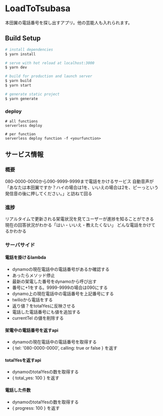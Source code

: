 # LoadToTsubasa
本田翼の電話番号を探し出すアプリ。他の芸能人も入れられます。

## Build Setup

```bash
# install dependencies
$ yarn install

# serve with hot reload at localhost:3000
$ yarn dev

# build for production and launch server
$ yarn build
$ yarn start

# generate static project
$ yarn generate
```

### deploy
```
# all functions
serverless deploy

# per function
serverless deploy function -f <yourfunction>
```

## サービス情報

### 概要
080-0000-0000から090-9999-9999まで電話をかけるサービス
自動音声が「あなたは本田翼ですか？ハイの場合は1を、いいえの場合は2を、ピーっという発信音の後に押してください。」と訪ねて回る

### 進捗
リアルタイムで更新される架電状況を見てユーザーが進捗を知ることができる
現在の回答状況がわかる「はい・いいえ・教えたくない」
どんな電話をかけてるかわかる

### サーバサイド
#### 電話を掛けるlambda
- dynamoの現在電話中の電話番号があるか確認する
- あったらメソッド停止
- 最新の架電した番号をdynamoから呼び出す
- 番号に+1をする。9999-9999の場合は090にする
- dynamo上の現在電話中の電話番号を上記番号にする
- twilioから電話をする
- 返り値？をtotalYesに反映させる
- 電話した電話番号にも値を追加する
- currentTel の値を削除する

#### 架電中の電話番号を返すapi
- dynamoの現在電話中の電話番号を取得する
- {
    tel: '080-0000-0000',
    calling: true or false
  } を返す

#### totalYesを返すapi
- dynamoのtotalYesの数を取得する
- { total_yes: 100 } を返す

#### 電話した件数
- dynamoのtotalYesの数を取得する
- { progress: 100 } を返す
